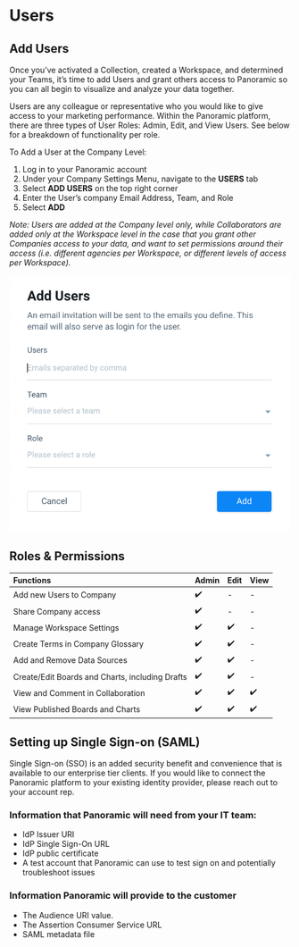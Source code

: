 # Users

## **Add Users**

Once you’ve activated a Collection, created a Workspace, and determined your Teams, it’s time to add Users and grant others access to Panoramic so you can all begin to visualize and analyze your data together.

Users are any colleague or representative who you would like to give access to your marketing performance. Within the Panoramic platform, there are three types of User Roles: Admin, Edit, and View Users. See below for a breakdown of functionality per role.

To Add a User at the Company Level:

1. Log in to your Panoramic account
2. Under your Company Settings Menu, navigate to the **USERS** tab
3. Select **ADD USERS** on the top right corner
4. Enter the User’s company Email Address, Team, and Role
5. Select **ADD**

_Note: Users are added at the Company level only, while Collaborators are added only at the Workspace level in the case that you grant other Companies access to your data, and want to set permissions around their access \(i.e. different agencies per Workspace, or different levels of access per Workspace\)._

![](../../.gitbook/assets/screen-shot-2020-09-18-at-2.05.47-pm.png)

## Roles & Permissions

| **Functions** | Admin | Edit | View |
| :--- | :--- | :--- | :--- |
| Add new Users to Company | ✔️ | - | - |
| Share Company access | ✔️ | - | - |
| Manage Workspace Settings | ✔️ | ✔️ | - |
| Create Terms in Company Glossary | ✔️ | ✔️ | - |
| Add and Remove Data Sources | ✔️ | ✔️ | - |
| Create/Edit Boards and Charts, including Drafts | ✔️ | ✔️ | - |
| View and Comment in Collaboration | ✔️ | ✔️ | ✔️ |
| View Published Boards and Charts | ✔️ | ✔️ | ✔️ |

## Setting up Single Sign-on \(SAML\)

Single Sign-on \(SSO\) is an added security benefit and convenience that is available to our enterprise tier clients. If you would like to connect the Panoramic platform to your existing identity provider, please reach out to your account rep.

### **Information that Panoramic will need from your IT team**:

* IdP Issuer URI
* IdP Single Sign-On URL
* IdP public certificate
* A test account that Panoramic can use to test sign on and potentially troubleshoot issues

### **Information Panoramic will provide to the customer**

* The Audience URI value.
* The Assertion Consumer Service URL
* SAML metadata file

